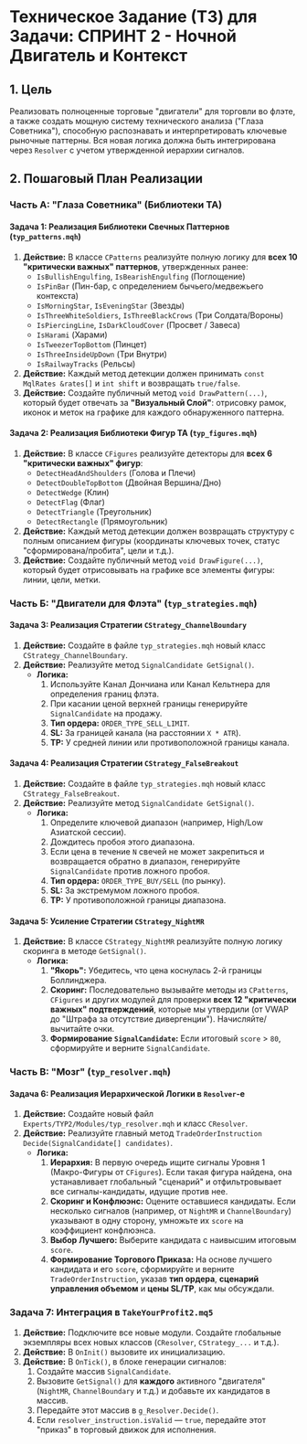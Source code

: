 ﻿# Техническое Задание (ТЗ) для Задачи: СПРИНТ 2 - Ночной Двигатель и Контекст

## 1. Цель

Реализовать полноценные торговые "двигатели" для торговли во флэте, а также создать мощную систему технического анализа ("Глаза Советника"), способную распознавать и интерпретировать ключевые рыночные паттерны. Вся новая логика должна быть интегрирована через `Resolver` с учетом утвержденной иерархии сигналов.

## 2. Пошаговый План Реализации

### **Часть А: "Глаза Советника" (Библиотеки ТА)**

#### **Задача 1: Реализация Библиотеки Свечных Паттернов (`typ_patterns.mqh`)**

1.  **Действие:** В классе `CPatterns` реализуйте полную логику для **всех 10 "критически важных" паттернов**, утвержденных ранее:
    *   `IsBullishEngulfing`, `IsBearishEngulfing` (Поглощение)
    *   `IsPinBar` (Пин-бар, с определением бычьего/медвежьего контекста)
    *   `IsMorningStar`, `IsEveningStar` (Звезды)
    *   `IsThreeWhiteSoldiers`, `IsThreeBlackCrows` (Три Солдата/Вороны)
    *   `IsPiercingLine`, `IsDarkCloudCover` (Просвет / Завеса)
    *   `IsHarami` (Харами)
    *   `IsTweezerTopBottom` (Пинцет)
    *   `IsThreeInsideUpDown` (Три Внутри)
    *   `IsRailwayTracks` (Рельсы)
2.  **Действие:** Каждый метод детекции должен принимать `const MqlRates &rates[]` и `int shift` и возвращать `true/false`.
3.  **Действие:** Создайте публичный метод `void DrawPattern(...)`, который будет отвечать за **"Визуальный Слой"**: отрисовку рамок, иконок и меток на графике для каждого обнаруженного паттерна.

#### **Задача 2: Реализация Библиотеки Фигур ТА (`typ_figures.mqh`)**

1.  **Действие:** В классе `CFigures` реализуйте детекторы для **всех 6 "критически важных" фигур**:
    *   `DetectHeadAndShoulders` (Голова и Плечи)
    *   `DetectDoubleTopBottom` (Двойная Вершина/Дно)
    *   `DetectWedge` (Клин)
    *   `DetectFlag` (Флаг)
    *   `DetectTriangle` (Треугольник)
    *   `DetectRectangle` (Прямоугольник)
2.  **Действие:** Каждый метод детекции должен возвращать структуру с полным описанием фигуры (координаты ключевых точек, статус "сформирована/пробита", цели и т.д.).
3.  **Действие:** Создайте публичный метод `void DrawFigure(...)`, который будет отрисовывать на графике все элементы фигуры: линии, цели, метки.

### **Часть Б: "Двигатели для Флэта" (`typ_strategies.mqh`)**

#### **Задача 3: Реализация Стратегии `CStrategy_ChannelBoundary`**

1.  **Действие:** Создайте в файле `typ_strategies.mqh` новый класс `CStrategy_ChannelBoundary`.
2.  **Действие:** Реализуйте метод `SignalCandidate GetSignal()`.
    *   **Логика:**
        1.  Используйте Канал Дончиана или Канал Кельтнера для определения границ флэта.
        2.  При касании ценой верхней границы генерируйте `SignalCandidate` на продажу.
        3.  **Тип ордера:** `ORDER_TYPE_SELL_LIMIT`.
        4.  **SL:** За границей канала (на расстоянии `X * ATR`).
        5.  **TP:** У средней линии или противоположной границы канала.

#### **Задача 4: Реализация Стратегии `CStrategy_FalseBreakout`**

1.  **Действие:** Создайте в файле `typ_strategies.mqh` новый класс `CStrategy_FalseBreakout`.
2.  **Действие:** Реализуйте метод `SignalCandidate GetSignal()`.
    *   **Логика:**
        1.  Определите ключевой диапазон (например, High/Low Азиатской сессии).
        2.  Дождитесь пробоя этого диапазона.
        3.  Если цена в течение `N` свечей не может закрепиться и возвращается обратно в диапазон, генерируйте `SignalCandidate` против ложного пробоя.
        4.  **Тип ордера:** `ORDER_TYPE_BUY/SELL` (по рынку).
        5.  **SL:** За экстремумом ложного пробоя.
        6.  **TP:** У противоположной границы диапазона.

#### **Задача 5: Усиление Стратегии `CStrategy_NightMR`**

1.  **Действие:** В классе `CStrategy_NightMR` реализуйте полную логику скоринга в методе `GetSignal()`.
    *   **Логика:**
        1.  **"Якорь":** Убедитесь, что цена коснулась 2-й границы Боллинджера.
        2.  **Скоринг:** Последовательно вызывайте методы из `CPatterns`, `CFigures` и других модулей для проверки **всех 12 "критически важных" подтверждений**, которые мы утвердили (от VWAP до "Штрафа за отсутствие дивергенции"). Начисляйте/вычитайте очки.
        3.  **Формирование `SignalCandidate`:** Если итоговый `score` > `80`, сформируйте и верните `SignalCandidate`.

### **Часть В: "Мозг" (`typ_resolver.mqh`)**

#### **Задача 6: Реализация Иерархической Логики в `Resolver`-е**

1.  **Действие:** Создайте новый файл `Experts/TYP2/Modules/typ_resolver.mqh` и класс `CResolver`.
2.  **Действие:** Реализуйте главный метод `TradeOrderInstruction Decide(SignalCandidate[] candidates)`.
    *   **Логика:**
        1.  **Иерархия:** В первую очередь ищите сигналы Уровня 1 (Макро-Фигуры от `CFigures`). Если такая фигура найдена, она устанавливает глобальный "сценарий" и отфильтровывает все сигналы-кандидаты, идущие против нее.
        2.  **Скоринг и Конфлюэнс:** Оцените оставшиеся кандидаты. Если несколько сигналов (например, от `NightMR` и `ChannelBoundary`) указывают в одну сторону, умножьте их `score` на коэффициент конфлюэнса.
        3.  **Выбор Лучшего:** Выберите кандидата с наивысшим итоговым `score`.
        4.  **Формирование Торгового Приказа:** На основе лучшего кандидата и его `score`, сформируйте и верните `TradeOrderInstruction`, указав **тип ордера**, **сценарий управления объемом** и **цены SL/TP**, как мы обсуждали.

### **Задача 7: Интеграция в `TakeYourProfit2.mq5`**

1.  **Действие:** Подключите все новые модули. Создайте глобальные экземпляры всех новых классов (`CResolver`, `CStrategy_...` и т.д.).
2.  **Действие:** В `OnInit()` вызовите их инициализацию.
3.  **Действие:** В `OnTick()`, в блоке генерации сигналов:
    1.  Создайте массив `SignalCandidate`.
    2.  Вызовите `GetSignal()` для **каждого** активного "двигателя" (`NightMR`, `ChannelBoundary` и т.д.) и добавьте их кандидатов в массив.
    3.  Передайте этот массив в `g_Resolver.Decide()`.
    4.  Если `resolver_instruction.isValid` — `true`, передайте этот "приказ" в торговый движок для исполнения.